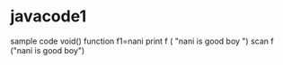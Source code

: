 # javacode1
sample code
 void()
 function f1=nani
 print f ( "nani is good boy ")
 scan f ("nani is good boy")
 
